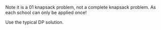 Note it is a 01 knapsack problem, not a complete knapsack problem. As each 
school can only be applied once!

Use the typical DP solution.